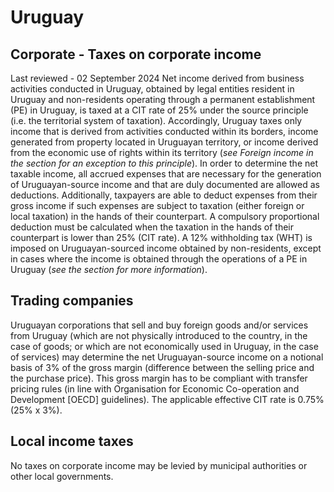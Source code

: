 # Uruguay
## Corporate - Taxes on corporate income
Last reviewed - 02 September 2024
Net income derived from business activities conducted in Uruguay, obtained by legal entities resident in Uruguay and non-residents operating through a permanent establishment (PE) in Uruguay, is taxed at a CIT rate of 25% under the source principle (i.e. the territorial system of taxation). Accordingly, Uruguay taxes only income that is derived from activities conducted within its borders, income generated from property located in Uruguayan territory, or income derived from the economic use of rights within its territory (_see Foreign income in the_ _section for an exception to this principle_).
In order to determine the net taxable income, all accrued expenses that are necessary for the generation of Uruguayan-source income and that are duly documented are allowed as deductions. Additionally, taxpayers are able to deduct expenses from their gross income if such expenses are subject to taxation (either foreign or local taxation) in the hands of their counterpart. A compulsory proportional deduction must be calculated when the taxation in the hands of their counterpart is lower than 25% (CIT rate).
A 12% withholding tax (WHT) is imposed on Uruguayan-sourced income obtained by non-residents, except in cases where the income is obtained through the operations of a PE in Uruguay (_see the_ _section for more information_).
## Trading companies
Uruguayan corporations that sell and buy foreign goods and/or services from Uruguay (which are not physically introduced to the country, in the case of goods; or which are not economically used in Uruguay, in the case of services) may determine the net Uruguayan-source income on a notional basis of 3% of the gross margin (difference between the selling price and the purchase price). This gross margin has to be compliant with transfer pricing rules (in line with Organisation for Economic Co-operation and Development [OECD] guidelines). The applicable effective CIT rate is 0.75% (25% x 3%).
## Local income taxes
No taxes on corporate income may be levied by municipal authorities or other local governments.
